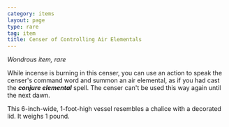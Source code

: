 ```yaml
---
category: items
layout: page
type: rare
tag: item
title: Censer of Controlling Air Elementals 
---
```

_Wondrous item, rare_ 

While incense is burning in this censer, you can use an action to speak the censer's command word and summon an air elemental, as if you had cast the **_conjure elemental_** spell. The censer can't be used this way again until the next dawn.  

This 6-inch-wide, 1-foot-high vessel resembles a chalice with a decorated lid. It weighs 1 pound. 
